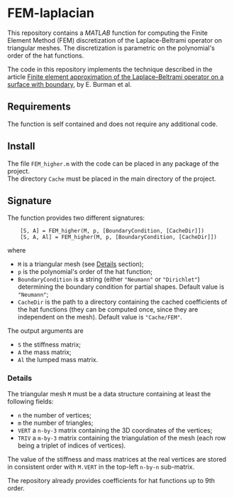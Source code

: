 # FEM-laplacian

This repository contains a *MATLAB* function for computing the Finite Element Method (FEM) discretization of the Laplace-Beltrami operator on triangular meshes. The discretization is parametric on the polynomial's order of the hat functions.  

The code in this repository implements the technique described in the article [Finite element approximation of the Laplace–Beltrami operator on a surface with boundary](https://doi.org/10.1007/s00211-018-0990-2), by E. Burman et al.

## Requirements
The function is self contained and does not require any additional code.

## Install
The file `FEM_higher.m` with the code can be placed in any package of the project.  
The directory `Cache` must be placed in the main directory of the project.

## Signature
The function provides two different signatures:
```
    [S, A] = FEM_higher(M, p, [BoundaryCondition, [CacheDir]])
    [S, A, Al] = FEM_higher(M, p, [BoundaryCondition, [CacheDir]])
```
where
  - `M` is a triangular mesh (see [Details](#details) section);
  - `p` is the polynomial's order of the hat function;
  - `BoundaryCondition` is a string (either `"Neumann"` or `"Dirichlet"`) determining the boundary condition for partial shapes. Default value is `"Neumann"`;
  - `CacheDir` is the path to a directory containing the cached coefficients of the hat functions (they can be computed once, since they are independent on the mesh). Default value is `"Cache/FEM"`.

The output arguments are
  - `S` the stiffness matrix;
  - `A` the mass matrix;
  - `Al` the lumped mass matrix.
 

### Details
The triangular mesh `M` must be a data structure containing at least the following fields:
  - `n` the number of vertices;
  - `m` the number of triangles;
  - `VERT` a `n-by-3` matrix containing the 3D coordinates of the vertices;
  - `TRIV` a `m-by-3` matrix containing the triangulation of the mesh (each row being a triplet of indices of vertices).

The value of the stiffness and mass matrices at the real vertices are stored in consistent order with `M.VERT` in the top-left `n-by-n` sub-matrix.  

The repository already provides coefficients for hat functions up to 9th order.
